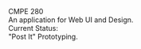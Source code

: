 CMPE 280 <br/>
An application for Web UI and Design. <br/>
Current Status: <br/>
"Post It" Prototyping.
